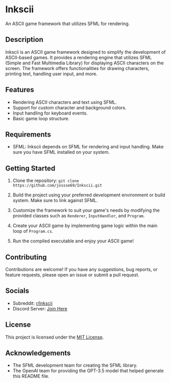 # Inkscii

An ASCII game framework that utilizes SFML for rendering. 

## Description

Inkscii is an ASCII game framework designed to simplify the development of ASCII-based games. It provides a rendering engine that utilizes SFML (Simple and Fast Multimedia Library) for displaying ASCII characters on the screen. The framework offers functionalities for drawing characters, printing text, handling user input, and more.

## Features

- Rendering ASCII characters and text using SFML.
- Support for custom character and background colors.
- Input handling for keyboard events.
- Basic game loop structure.

## Requirements

- SFML: Inkscii depends on SFML for rendering and input handling. Make sure you have SFML installed on your system.

## Getting Started

1. Clone the repository:
`git clone https://github.com/jossse69/Inkscii.git`
2. Build the project using your preferred development environment or build system. Make sure to link against SFML.

3. Customize the framework to suit your game's needs by modifying the provided classes such as `Renderer`, `InputHandler`, and `Program`.

4. Create your ASCII game by implementing game logic within the main loop of `Program.cs`.

5. Run the compiled executable and enjoy your ASCII game!

## Contributing

Contributions are welcome! If you have any suggestions, bug reports, or feature requests, please open an issue or submit a pull request.

## Socials

- Subreddit: [r/Inkscii](https://www.reddit.com/r/Inkscii/)
- Discord Server: [Join Here](https://discord.gg/a7ChHMvA7B)


## License

This project is licensed under the [MIT License](LICENSE).

## Acknowledgements

- The SFML development team for creating the SFML library.
- The OpenAI team for providing the GPT-3.5 model that helped generate this README file.
